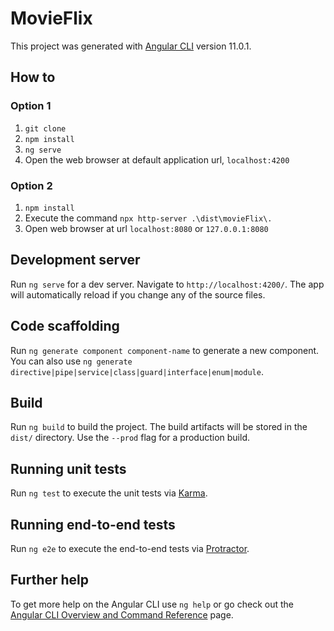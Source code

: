 # MovieFlix

This project was generated with [Angular CLI](https://github.com/angular/angular-cli) version 11.0.1.

## How to
### Option 1  
   1. `git clone`
   1. `npm install`
   1. `ng serve`
   1. Open the web browser at default application url, `localhost:4200`
### Option 2
   1. `npm install`
   1. Execute the command `npx http-server .\dist\movieFlix\.`
   1. Open web browser at url `localhost:8080` or `127.0.0.1:8080`

## Development server

Run `ng serve` for a dev server. Navigate to `http://localhost:4200/`. The app will automatically reload if you change any of the source files.

## Code scaffolding

Run `ng generate component component-name` to generate a new component. You can also use `ng generate directive|pipe|service|class|guard|interface|enum|module`.

## Build

Run `ng build` to build the project. The build artifacts will be stored in the `dist/` directory. Use the `--prod` flag for a production build.

## Running unit tests

Run `ng test` to execute the unit tests via [Karma](https://karma-runner.github.io).

## Running end-to-end tests

Run `ng e2e` to execute the end-to-end tests via [Protractor](http://www.protractortest.org/).

## Further help

To get more help on the Angular CLI use `ng help` or go check out the [Angular CLI Overview and Command Reference](https://angular.io/cli) page.

